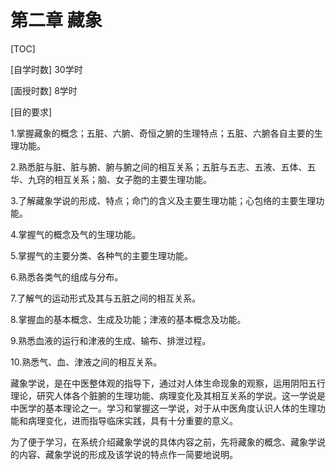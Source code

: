 # 第二章  藏象

[TOC]

[自学时数] 30学时

[面授时数] 8学时

[目的要求] 

1.掌握藏象的概念；五脏、六腑、奇恒之腑的生理特点；五脏、六腑各自主要的生理功能。

2.熟悉脏与脏、脏与腑、腑与腑之间的相互关系；五脏与五志、五液、五体、五华、九窍的相互关系；脑、女子胞的主要生理功能。

3.了解藏象学说的形成、特点；命门的含义及主要生理功能；心包络的主要生理功能。

4.掌握气的概念及气的生理功能。

5.掌握气的主要分类、各种气的主要生理功能。

6.熟悉各类气的组成与分布。

7.了解气的运动形式及其与五脏之间的相互关系。

8.掌握血的基本概念、生成及功能；津液的基本概念及功能。

9.熟悉血液的运行和津液的生成、输布、排泄过程。

10.熟悉气、血、津液之间的相互关系。

藏象学说，是在中医整体观的指导下，通过对人体生命现象的观察，运用阴阳五行理论，研究人体各个脏腑的生理功能、病理变化及其相互关系的学说。这一学说是中医学的基本理论之一。学习和掌握这一学说，对于从中医角度认识人体的生理功能和病理变化，进而指导临床实践，具有十分重要的意义。

为了便于学习，在系统介绍藏象学说的具体内容之前，先将藏象的概念、藏象学说的内容、藏象学说的形成及该学说的特点作一简要地说明。
